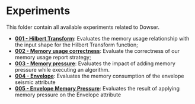 # Experiments

This folder contain all available experiments related to Dowser.

- [**001 - Hilbert Transform**](./001-hilber-transform): Evaluates the memory usage relationship with the input shape for the Hilbert Transform function;
- [**002 - Memory usage correctness**](./002-memory-usage-correctness): Evaluate the correctness of our memory usage report strategy;
- [**003 - Memory pressure**](./003-memory-pressure): Evaluates the impact of adding memory pressure while executing an algorithm.
- [**004 - Envelope**](./004-envelope): Evaluates the memory consumption of the envelope seismic attribute
- [**005 - Envelope Memory Pressure**](./005-envelope-memory-pressure): Evaluates the result of applying memory pressure on the Envelope attribute
